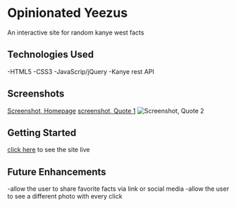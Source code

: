 # Opinionated Yeezus
An interactive site for random kanye west facts

## Technologies Used
-HTML5
-CSS3
-JavaScrip/jQuery
-Kanye rest API

## Screenshots
[Screenshot, Homepage](https://i.imgur.com/uwppT8h.png)
[screenshot, Quote 1](https://i.imgur.com/CELCLXe.png)
![Screenshot, Quote 2](https://i.imgur.com/kXS1dAr.png)

## Getting Started
[click here](https://quotesbykanye.netlify.app/) to see the site live

## Future Enhancements
-allow the user to share favorite facts via link or social media
-allow the user to see a different photo with every click
